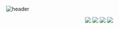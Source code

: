 ![header](https://capsule-render.vercel.app/api?type=wave&color=auto&height=300&section=header&text=Inhyeok's%20github!&fontSize=70)

<div align="center">
	<img src="https://img.shields.io/badge/Java-007396?style=flat&logo=Java&logoColor=white" />
	<img src="https://img.shields.io/badge/HTML5-E34F26?style=flat&logo=HTML5&logoColor=white" />
	<img src="https://img.shields.io/badge/CSS3-1572B6?style=flat&logo=CSS3&logoColor=white" />
  <img src="https://img.shields.io/badge/CSS3-F7DF1E?style=flat&logo=CSS3&logoColor=white" />
</div>
